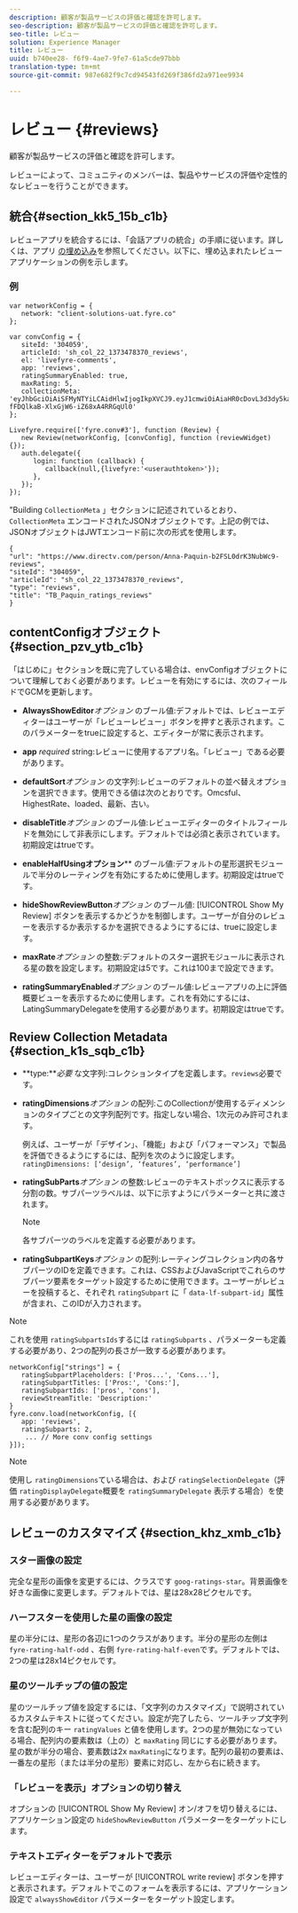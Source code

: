 ```yaml
---
description: 顧客が製品サービスの評価と確認を許可します。
seo-description: 顧客が製品サービスの評価と確認を許可します。
seo-title: レビュー
solution: Experience Manager
title: レビュー
uuid: b740ee28- f6f9-4ae7-9fe7-61a5cde97bbb
translation-type: tm+mt
source-git-commit: 987e682f9c7cd94543fd269f386fd2a971ee9934

---
```



# レビュー {#reviews}

顧客が製品サービスの評価と確認を許可します。

レビューによって、コミュニティのメンバーは、製品やサービスの評価や定性的なレビューを行うことができます。

## 統合{#section_kk5_15b_c1b}

レビューアプリを統合するには、「会話アプリの統合」の手順に従います。詳しくは、アプリ [の埋め込み](/help/implementation/c-livefyre-identity-comp/t-using-studio-to-connect-your-social-apps-to-your-livefyre-implementation.md)を参照してください。以下に、埋め込まれたレビューアプリケーションの例を示します。

### 例

```
var networkConfig = { 
   network: "client-solutions-uat.fyre.co" 
}; 
  
var convConfig = { 
   siteId: '304059', 
   articleId: 'sh_col_22_1373478370_reviews', 
   el: 'livefyre-comments', 
   app: 'reviews', 
   ratingSummaryEnabled: true, 
   maxRating: 5, 
   collectionMeta: 'eyJhbGciOiAiSFMyNTYiLCAidHlwIjogIkpXVCJ9.eyJ1cmwiOiAiaHR0cDovL3d3dy5kaXJlY3R2LmNvbS9wZXJzb24vQW5uYS1QYXF1aW4tYjJGU0wwZHJLM051YldjOS1yZXZpZXdzIiwgInNpdGVJZCI6ICIzMDQwNTkiLCAiYXJ0aWNsZUlkIjogInNoX2NvbF8yMl8xMzczNDc4MzcwX3Jldmlld3MiLCAidHlwZSI6ICJyZXZpZXdzIiwgInRpdGxlIjogIlRCX1BhcXVpbl9yYXRpbmdzX3Jldmlld3MifQ.hes3KMwygCG-fFDQlkaB-XlxGjW6-iZ68xA4RRGqUl0' 
}; 
  
Livefyre.require(['fyre.conv#3'], function (Review) { 
   new Review(networkConfig, [convConfig], function (reviewWidget) {}); 
   auth.delegate({ 
      login: function (callback) { 
         callback(null,{livefyre:'<userauthtoken>'}); 
      }, 
   }); 
});
```

&quot;Building `CollectionMeta` 」セクションに記述されているとおり、 `CollectionMeta` エンコードされたJSONオブジェクトです。上記の例では、JSONオブジェクトはJWTエンコード前に次の形式を使用します。

```
{ 
"url": "https://www.directv.com/person/Anna-Paquin-b2FSL0drK3NubWc9-reviews",  
"siteId": "304059",  
"articleId": "sh_col_22_1373478370_reviews",  
"type": "reviews",  
"title": "TB_Paquin_ratings_reviews" 
}
```

## contentConfigオブジェクト {#section_pzv_ytb_c1b}

「はじめに」セクションを既に完了している場合は、envConfigオブジェクトについて理解しておく必要があります。レビューを有効にするには、次のフィールドでGCMを更新します。

* **AlwaysShowEditor***オプション* のブール値:デフォルトでは、レビューエディターはユーザーが「レビューレビュー」ボタンを押すと表示されます。このパラメーターをtrueに設定すると、エディターが常に表示されます。

* **app** *required* string:レビューに使用するアプリ名。「レビュー」である必要があります。

* **defaultSort***オプション* の文字列:レビューのデフォルトの並べ替えオプションを選択できます。使用できる値は次のとおりです。Omcsful、HighestRate、loaded、最新、古い。

* **disableTitle***オプション* のブール値:レビューエディターのタイトルフィールドを無効にして非表示にします。デフォルトでは必須と表示されています。初期設定はtrueです。

* **enableHalfUsingオプション**** のブール値:デフォルトの星形選択モジュールで半分のレーティングを有効にするために使用します。初期設定はtrueです。

* **hideShowReviewButton***オプション* のブール値: [!UICONTROL Show My Review] ボタンを表示するかどうかを制御します。ユーザーが自分のレビューを表示するか表示するかを選択できるようにするには、trueに設定します。

* **maxRate***オプション* の整数:デフォルトのスター選択モジュールに表示される星の数を設定します。初期設定は5です。これは100まで設定できます。

* **ratingSummaryEnabled***オプション* のブール値:レビューアプリの上に評価概要ビューを表示するために使用します。これを有効にするには、LatingSummaryDelegateを使用する必要があります。初期設定はtrueです。

## Review Collection Metadata {#section_k1s_sqb_c1b}

* **type:***必要* な文字列:コレクションタイプを定義します。`reviews`必要です。

* **ratingDimensions***オプション* の配列:このCollectionが使用するディメンションのタイプごとの文字列配列です。指定しない場合、1次元のみ許可されます。

   例えば、ユーザーが「デザイン」、「機能」および「パフォーマンス」で製品を評価できるようにするには、配列を次のように設定します。 `ratingDimensions: [‘design’, ‘features’, ‘performance’]`

* **ratingSubParts***オプション* の整数:レビューのテキストボックスに表示する分割の数。サブパーツラベルは、以下に示すようにパラメーターと共に渡されます。

   >[!NOTE]
   >各サブパーツのラベルを定義する必要があります。

* **ratingSubpartKeys***オプション* の配列:レーティングコレクション内の各サブパーツのIDを定義できます。これは、CSSおよびJavaScriptでこれらのサブパーツ要素をターゲット設定するために使用できます。ユーザーがレビューを投稿すると、それぞれ `ratingSubpart` に「 `data-lf-subpart-id`」属性が含まれ、このIDが入力されます。

>[!NOTE]
>
>これを使用 `ratingSubpartsIds`するには `ratingSubparts` 、パラメーターも定義する必要があり、2つの配列の長さが一致する必要があります。

```
networkConfig["strings"] = { 
   ratingSubpartPlaceholders: ['Pros...', 'Cons...'], 
   ratingSubpartTitles: ['Pros:', 'Cons:'], 
   ratingSubpartIds: ['pros', 'cons'], 
   reviewStreamTitle: 'Description:' 
} 
fyre.conv.load(networkConfig, [{ 
   app: 'reviews', 
   ratingSubparts: 2, 
    ... // More conv config settings 
}]);
```

>[!NOTE]
>
>使用し `ratingDimensions`ている場合は、および `ratingSelectionDelegate`（評価 `ratingDisplayDelegate`概要を `ratingSummaryDelegate` 表示する場合）を使用する必要があります。

## レビューのカスタマイズ {#section_khz_xmb_c1b}

### スター画像の設定

完全な星形の画像を変更するには、クラスです `goog-ratings-star`。背景画像を好きな画像に変更します。デフォルトでは、星は28x28ピクセルです。

### ハーフスターを使用した星の画像の設定

星の半分には、星形の各辺に1つのクラスがあります。半分の星形の左側は `fyre-rating-half-odd` 、右側 `fyre-rating-half-even`です。デフォルトでは、2つの星は28x14ピクセルです。

### 星のツールチップの値の設定

星のツールチップ値を設定するには、「文字列のカスタマイズ」で説明されているカスタムテキストに従ってください。設定が完了したら、ツールチップ文字列を含む配列のキー `ratingValues` と値を使用します。2つの星が無効になっている場合、配列内の要素数は（上の）と `maxRating` 同じにする必要があります。星の数が半分の場合、要素数は2x `maxRating`になります。配列の最初の要素は、一番左の星形（または半分の星形）要素に対応し、左から右に続きます。

### 「レビューを表示」オプションの切り替え

オプションの [!UICONTROL Show My Review] オン/オフを切り替えるには、アプリケーション設定の `hideShowReviewButton` パラメーターをターゲットにします。

### テキストエディターをデフォルトで表示

レビューエディターは、ユーザーが [!UICONTROL write review] ボタンを押すと表示されます。デフォルトでこのフォームを表示するには、アプリケーション設定で `alwaysShowEditor` パラメーターをターゲット設定します。
